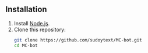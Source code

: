 
## Installation
1. Install [Node.js](https://nodejs.org/).
2. Clone this repository:
   ```sh
   git clone https://github.com/sudoytext/MC-bot.git
   cd MC-bot
